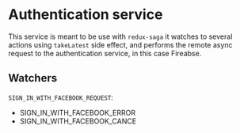 # Authentication service
This service is meant to be use with `redux-saga`
it watches to several actions using `takeLatest` side effect,
and performs the remote async request to the authentication
service, in this case Fireabse.

## Watchers
`SIGN_IN_WITH_FACEBOOK_REQUEST`:
  - SIGN_IN_WITH_FACEBOOK_ERROR
  - SIGN_IN_WITH_FACEBOOK_CANCE

